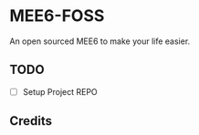 # MEE6-FOSS
An open sourced MEE6 to make your life easier.

## TODO

- [ ] Setup Project REPO

## Credits
